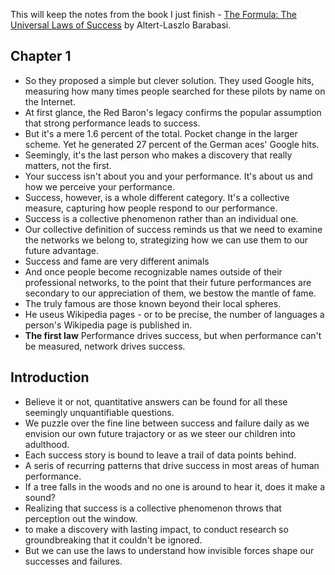 This will keep the notes from the book I just finish - [The Formula: The Universal Laws of Success](https://www.amazon.com/The-Formula/dp/0316526479/) by Altert-Laszlo Barabasi. 


## Chapter 1
* So they proposed a simple but clever solution. They used Google hits, measuring how many times people searched for these pilots by name on the Internet. 
* At first glance, the Red Baron's legacy confirms the popular assumption that strong performance leads to success. 
* But it's a mere 1.6 percent of the total. Pocket change in the larger scheme. Yet he generated 27 percent of the German aces' Google hits. 
* Seemingly, it's the last person who makes a discovery that really matters, not the first. 
* Your success isn't about you and your performance. It's about us and how we perceive your performance. 
* Success, however, is a whole different category. It's a collective measure, capturing how people respond to our performance. 
* Success is a collective phenomenon rather than an individual one. 
* Our collective definition of success reminds us that we need to examine the networks we belong to, strategizing how we can use them to our future advantage. 
* Success and fame are very different animals
* And once people become recognizable names outside of their professional networks, to the point that their future performances are secondary to our appreciation of them, we bestow the mantle of fame. 
* The truly famous are those known beyond their local spheres. 
* He useus Wikipedia pages - or to be precise, the number of languages a person's Wikipedia page is published in. 
* **The first law** Performance drives success, but when performance can't be measured, network drives success. 

## Introduction
* Believe it or not, quantitative answers can be found for all these seemingly unquantifiable questions. 
* We puzzle over the fine line between success and failure daily as we envision our own future trajactory or as we steer our children into adulthood. 
* Each  success story is bound to leave a trail of data points behind. 
* A seris of recurring patterns that drive success in most areas of human performance. 
* If a tree falls in the woods and no one is around to hear it, does it make a sound?
* Realizing that success is a collective phenomenon throws that perception out the window. 
* to make a discovery with lasting impact, to conduct research so groundbreaking that it couldn't be ignored. 
* But we can use the laws to understand how invisible forces shape our successes and failures. 

